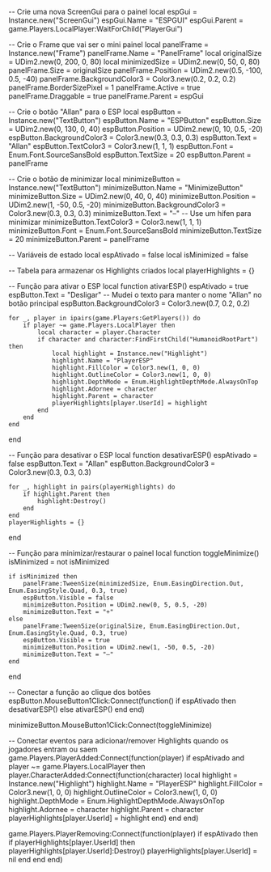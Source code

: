 -- Crie uma nova ScreenGui para o painel
local espGui = Instance.new("ScreenGui")
espGui.Name = "ESPGUI"
espGui.Parent = game.Players.LocalPlayer:WaitForChild("PlayerGui")

-- Crie o Frame que vai ser o mini painel
local panelFrame = Instance.new("Frame")
panelFrame.Name = "PanelFrame"
local originalSize = UDim2.new(0, 200, 0, 80)
local minimizedSize = UDim2.new(0, 50, 0, 80)
panelFrame.Size = originalSize
panelFrame.Position = UDim2.new(0.5, -100, 0.5, -40)
panelFrame.BackgroundColor3 = Color3.new(0.2, 0.2, 0.2)
panelFrame.BorderSizePixel = 1
panelFrame.Active = true
panelFrame.Draggable = true
panelFrame.Parent = espGui

-- Crie o botão "Allan" para o ESP
local espButton = Instance.new("TextButton")
espButton.Name = "ESPButton"
espButton.Size = UDim2.new(0, 130, 0, 40)
espButton.Position = UDim2.new(0, 10, 0.5, -20)
espButton.BackgroundColor3 = Color3.new(0.3, 0.3, 0.3)
espButton.Text = "Allan"
espButton.TextColor3 = Color3.new(1, 1, 1)
espButton.Font = Enum.Font.SourceSansBold
espButton.TextSize = 20
espButton.Parent = panelFrame

-- Crie o botão de minimizar
local minimizeButton = Instance.new("TextButton")
minimizeButton.Name = "MinimizeButton"
minimizeButton.Size = UDim2.new(0, 40, 0, 40)
minimizeButton.Position = UDim2.new(1, -50, 0.5, -20)
minimizeButton.BackgroundColor3 = Color3.new(0.3, 0.3, 0.3)
minimizeButton.Text = "–" -- Use um hífen para minimizar
minimizeButton.TextColor3 = Color3.new(1, 1, 1)
minimizeButton.Font = Enum.Font.SourceSansBold
minimizeButton.TextSize = 20
minimizeButton.Parent = panelFrame

-- Variáveis de estado
local espAtivado = false
local isMinimized = false

-- Tabela para armazenar os Highlights criados
local playerHighlights = {}

-- Função para ativar o ESP
local function ativarESP()
    espAtivado = true
    espButton.Text = "Desligar" -- Mudei o texto para manter o nome "Allan" no botão principal
    espButton.BackgroundColor3 = Color3.new(0.7, 0.2, 0.2)

    for _, player in ipairs(game.Players:GetPlayers()) do
        if player ~= game.Players.LocalPlayer then
            local character = player.Character
            if character and character:FindFirstChild("HumanoidRootPart") then
                local highlight = Instance.new("Highlight")
                highlight.Name = "PlayerESP"
                highlight.FillColor = Color3.new(1, 0, 0)
                highlight.OutlineColor = Color3.new(1, 0, 0)
                highlight.DepthMode = Enum.HighlightDepthMode.AlwaysOnTop
                highlight.Adornee = character
                highlight.Parent = character
                playerHighlights[player.UserId] = highlight
            end
        end
    end
end

-- Função para desativar o ESP
local function desativarESP()
    espAtivado = false
    espButton.Text = "Allan"
    espButton.BackgroundColor3 = Color3.new(0.3, 0.3, 0.3)

    for _, highlight in pairs(playerHighlights) do
        if highlight.Parent then
            highlight:Destroy()
        end
    end
    playerHighlights = {}
end

-- Função para minimizar/restaurar o painel
local function toggleMinimize()
    isMinimized = not isMinimized

    if isMinimized then
        panelFrame:TweenSize(minimizedSize, Enum.EasingDirection.Out, Enum.EasingStyle.Quad, 0.3, true)
        espButton.Visible = false
        minimizeButton.Position = UDim2.new(0, 5, 0.5, -20)
        minimizeButton.Text = "+"
    else
        panelFrame:TweenSize(originalSize, Enum.EasingDirection.Out, Enum.EasingStyle.Quad, 0.3, true)
        espButton.Visible = true
        minimizeButton.Position = UDim2.new(1, -50, 0.5, -20)
        minimizeButton.Text = "–"
    end
end

-- Conectar a função ao clique dos botões
espButton.MouseButton1Click:Connect(function()
    if espAtivado then
        desativarESP()
    else
        ativarESP()
    end
end)

minimizeButton.MouseButton1Click:Connect(toggleMinimize)

-- Conectar eventos para adicionar/remover Highlights quando os jogadores entram ou saem
game.Players.PlayerAdded:Connect(function(player)
    if espAtivado and player ~= game.Players.LocalPlayer then
        player.CharacterAdded:Connect(function(character)
            local highlight = Instance.new("Highlight")
            highlight.Name = "PlayerESP"
            highlight.FillColor = Color3.new(1, 0, 0)
            highlight.OutlineColor = Color3.new(1, 0, 0)
            highlight.DepthMode = Enum.HighlightDepthMode.AlwaysOnTop
            highlight.Adornee = character
            highlight.Parent = character
            playerHighlights[player.UserId] = highlight
        end)
    end
end)

game.Players.PlayerRemoving:Connect(function(player)
    if espAtivado then
        if playerHighlights[player.UserId] then
            playerHighlights[player.UserId]:Destroy()
            playerHighlights[player.UserId] = nil
        end
    end
end)
